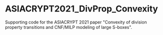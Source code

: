 # ASIACRYPT2021_DivProp_Convexity
Supporting code for the ASIACRYPT 2021 paper "Convexity of division property transitions and CNF/MILP modeling of large S-boxes".

